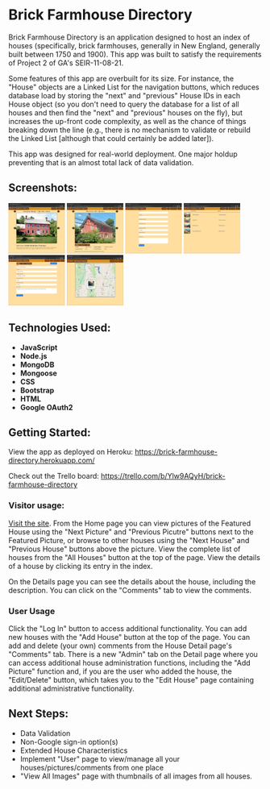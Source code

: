# Brick Farmhouse Directory
Brick Farmhouse Directory is an application designed to host an index of houses (specifically, brick farmhouses, generally in New England, generally built between 1750 and 1900). This app was built to satisfy the requirements of Project 2 of GA's SEIR-11-08-21.

Some features of this app are overbuilt for its size. For instance, the "House" objects are a Linked List for the navigation buttons, which reduces database load by storing the "next" and "previous" House IDs in each House object (so you don't need to query the database for a list of all houses and then find the "next" and "previous" houses on the fly), but increases the up-front code complexity, as well as the chance of things breaking down the line (e.g., there is no mechanism to validate or rebuild the Linked List [although that could certainly be added later]).

This app was designed for real-world deployment. One major holdup preventing that is an almost total lack of data validation.


## Screenshots:
<a href="screenshots/screenshot1.jpg"><img src="screenshots/screenshot1.jpg" width="112" height="100"></a>
<a href="screenshots/screenshot2.jpg"><img src="screenshots/screenshot2.jpg" width="112" height="100"></a>
<a href="screenshots/screenshot3.png"><img src="screenshots/screenshot3.png" width="112" height="100"></a>
<a href="screenshots/screenshot4.png"><img src="screenshots/screenshot4.png" width="112" height="100"></a>
<a href="screenshots/screenshot5.png"><img src="screenshots/screenshot5.png" width="112" height="100"></a>
<a href="screenshots/screenshot6.jpg"><img src="screenshots/screenshot6.jpg" width="112" height="100"></a>

## Technologies Used:
- __JavaScript__
- __Node.js__
- __MongoDB__
- __Mongoose__
- __CSS__
- __Bootstrap__
- __HTML__
- __Google OAuth2__

## Getting Started:
View the app as deployed on Heroku: <https://brick-farmhouse-directory.herokuapp.com/>

Check out the Trello board: <https://trello.com/b/Ylw9AQyH/brick-farmhouse-directory>

### Visitor usage:
[Visit the site](https://brick-farmhouse-directory.herokuapp.com/). From the Home page you can view pictures of the Featured House using the "Next Picture" and "Previous Picutre" buttons next to the Featured Picture, or browse to other houses using the "Next House" and "Previous House" buttons above the picture. View the complete list of houses from the "All Houses" button at the top of the page. View the details of a house by clicking its entry in the index.

On the Details page you can see the details about the house, including the description. You can click on the "Comments" tab to view the comments.

### User Usage
Click the "Log In" button to access additional functionality. You can add new houses with the "Add House" button at the top of the page. You can add and delete (your own) comments from the House Detail page's "Comments" tab. There is a new "Admin" tab on the Detail page where you can access additional house administration functions, including the "Add Picture" function and, if you are the user who added the house, the "Edit/Delete" button, which takes you to the "Edit House" page containing additional administrative functionality.


## Next Steps:
- Data Validation
- Non-Google sign-in option(s)
- Extended House Characteristics
- Implement "User" page to view/manage all your houses/pictures/comments from one place
- "View All Images" page with thumbnails of all images from all houses.